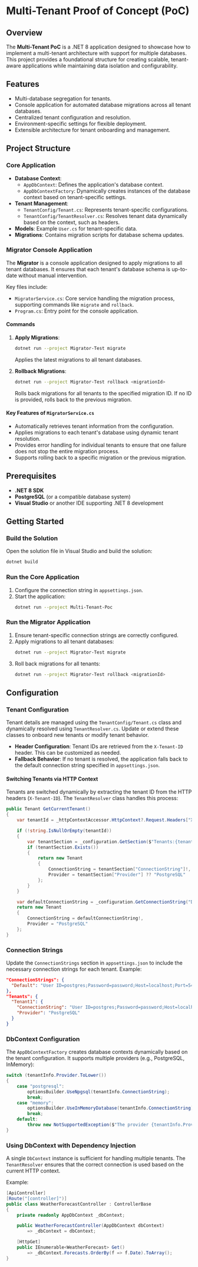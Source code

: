 # Multi-Tenant Proof of Concept (PoC)

## Overview
The **Multi-Tenant PoC** is a .NET 8 application designed to showcase how to implement a multi-tenant architecture with support for multiple databases. This project provides a foundational structure for creating scalable, tenant-aware applications while maintaining data isolation and configurability.

## Features
- Multi-database segregation for tenants.
- Console application for automated database migrations across all tenant databases.
- Centralized tenant configuration and resolution.
- Environment-specific settings for flexible deployment.
- Extensible architecture for tenant onboarding and management.

## Project Structure

### Core Application
- **Database Context**:
  - `AppDbContext`: Defines the application's database context.
  - `AppDbContextFactory`: Dynamically creates instances of the database context based on tenant-specific settings.
- **Tenant Management**:
  - `TenantConfig/Tenant.cs`: Represents tenant-specific configurations.
  - `TenantConfig/TenantResolver.cs`: Resolves tenant data dynamically based on the context, such as headers.
- **Models**: Example `User.cs` for tenant-specific data.
- **Migrations**: Contains migration scripts for database schema updates.

### Migrator Console Application
The **Migrator** is a console application designed to apply migrations to all tenant databases. It ensures that each tenant's database schema is up-to-date without manual intervention.

Key files include:
- `MigratorService.cs`: Core service handling the migration process, supporting commands like `migrate` and `rollback`.
- `Program.cs`: Entry point for the console application.

#### Commands
1. **Apply Migrations**: 
   ```bash
   dotnet run --project Migrator-Test migrate
   ```
   Applies the latest migrations to all tenant databases.

2. **Rollback Migrations**: 
   ```bash
   dotnet run --project Migrator-Test rollback <migrationId>
   ```
   Rolls back migrations for all tenants to the specified migration ID. If no ID is provided, rolls back to the previous migration.

#### Key Features of `MigratorService.cs`
- Automatically retrieves tenant information from the configuration.
- Applies migrations to each tenant's database using dynamic tenant resolution.
- Provides error handling for individual tenants to ensure that one failure does not stop the entire migration process.
- Supports rolling back to a specific migration or the previous migration.

## Prerequisites
- **.NET 8 SDK**
- **PostgreSQL** (or a compatible database system)
- **Visual Studio** or another IDE supporting .NET 8 development

## Getting Started

### Build the Solution
Open the solution file in Visual Studio and build the solution:
```bash
dotnet build
```

### Run the Core Application
1. Configure the connection string in `appsettings.json`.
2. Start the application:
   ```bash
   dotnet run --project Multi-Tenant-Poc
   ```

### Run the Migrator Application
1. Ensure tenant-specific connection strings are correctly configured.
2. Apply migrations to all tenant databases:
   ```bash
   dotnet run --project Migrator-Test migrate
   ```
3. Roll back migrations for all tenants:
   ```bash
   dotnet run --project Migrator-Test rollback <migrationId>
   ```

## Configuration

### Tenant Configuration
Tenant details are managed using the `TenantConfig/Tenant.cs` class and dynamically resolved using `TenantResolver.cs`. Update or extend these classes to onboard new tenants or modify tenant behavior.

- **Header Configuration**: Tenant IDs are retrieved from the `X-Tenant-ID` header. This can be customized as needed.
- **Fallback Behavior**: If no tenant is resolved, the application falls back to the default connection string specified in `appsettings.json`.

#### Switching Tenants via HTTP Context
Tenants are switched dynamically by extracting the tenant ID from the HTTP headers (`X-Tenant-ID`). The `TenantResolver` class handles this process:

```csharp
public Tenant GetCurrentTenant()
{
    var tenantId = _httpContextAccessor.HttpContext?.Request.Headers["X-Tenant-ID"].FirstOrDefault();

    if (!string.IsNullOrEmpty(tenantId))
    {
        var tenantSection = _configuration.GetSection($"Tenants:{tenantId}");
        if (tenantSection.Exists())
        {
            return new Tenant
            {
                ConnectionString = tenantSection["ConnectionString"]!,
                Provider = tenantSection["Provider"] ?? "PostgreSQL"
            };
        }
    }

    var defaultConnectionString = _configuration.GetConnectionString("Default");
    return new Tenant
    {
        ConnectionString = defaultConnectionString!,
        Provider = "PostgreSQL"
    };
}
```

### Connection Strings
Update the `ConnectionStrings` section in `appsettings.json` to include the necessary connection strings for each tenant. Example:
```json
"ConnectionStrings": {
  "Default": "User ID=postgres;Password=password;Host=localhost;Port=5432;Database=testdb1;Pooling=true;MinPoolSize=1;MaxPoolSize=100;Timeout=30"
},
"Tenants": {
  "Tenant1": {
    "ConnectionString": "User ID=postgres;Password=password;Host=localhost;Port=5432;Database=testdb2;Pooling=true;MinPoolSize=1;MaxPoolSize=100;Timeout=30",
    "Provider": "PostgreSQL"
  }
}
```

### DbContext Configuration
The `AppDbContextFactory` creates database contexts dynamically based on the tenant configuration. It supports multiple providers (e.g., PostgreSQL, InMemory):
```csharp
switch (tenantInfo.Provider.ToLower())
{
    case "postgresql":
        optionsBuilder.UseNpgsql(tenantInfo.ConnectionString);
        break;
    case "memory":
        optionsBuilder.UseInMemoryDatabase(tenantInfo.ConnectionString);
        break;
    default:
        throw new NotSupportedException($"The provider {tenantInfo.Provider} is not supported.");
}
```

### Using DbContext with Dependency Injection
A single `DbContext` instance is sufficient for handling multiple tenants. The `TenantResolver` ensures that the correct connection is used based on the current HTTP context.

Example:
```csharp
[ApiController]
[Route("[controller]")]
public class WeatherForecastController : ControllerBase
{
    private readonly AppDbContext _dbContext;

    public WeatherForecastController(AppDbContext dbContext)
        => _dbContext = dbContext;

    [HttpGet]
    public IEnumerable<WeatherForecast> Get()
        => _dbContext.Forecasts.OrderBy(f => f.Date).ToArray();
}
```

